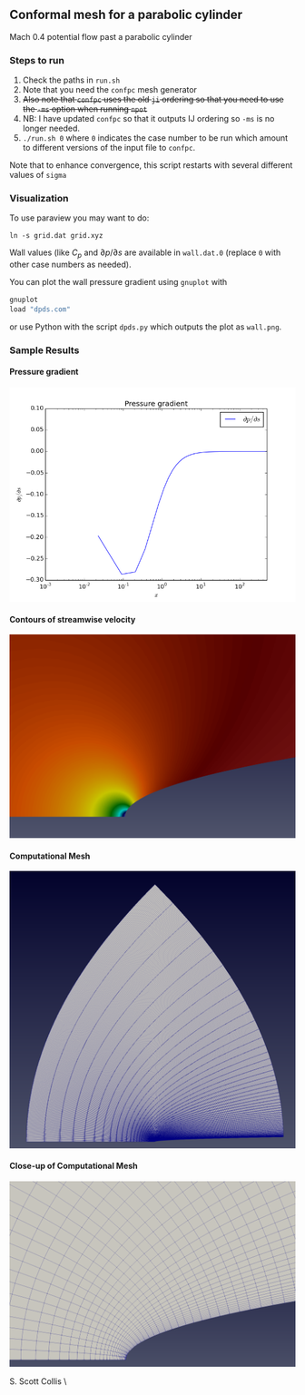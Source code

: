## Conformal mesh for a parabolic cylinder

Mach 0.4 potential flow past a parabolic cylinder

### Steps to run

1. Check the paths in `run.sh`
2. Note that you need the `confpc` mesh generator
3. ~~Also note that `confpc` uses the old `ji` ordering so
   that you need to use the `-ms` option when running `npot`~~
4. NB:  I have updated `confpc` so that it outputs IJ ordering so `-ms` is
   no longer needed.
4. `./run.sh 0`  where `0` indicates the case number to be run which amount
   to different versions of the input file to `confpc`.

Note that to enhance convergence, this script restarts with
several different values of `sigma` 

### Visualization

To use paraview you may want to do:

    ln -s grid.dat grid.xyz

Wall values (like $C_p$ and $\partial p/\partial s$ are available in 
`wall.dat.0` (replace `0` with other case numbers as needed).

You can plot the wall pressure gradient using `gnuplot` with
```bash
gnuplot
load "dpds.com" 
```
or use Python with the script `dpds.py` which outputs the plot as `wall.png`.

### Sample Results

#### Pressure gradient

![Pressure gradient](https://github.com/sscollis/npot/blob/master/test/confpc/dpds.png)

#### Contours of streamwise velocity

![Streamwise velocity](https://github.com/sscollis/npot/blob/master/test/confpc/u.png)

#### Computational Mesh

![Mesh](https://github.com/sscollis/npot/blob/master/test/confpc/mesh.png)

#### Close-up of Computational Mesh

![Mesh](https://github.com/sscollis/npot/blob/master/test/confpc/mesh-cu.png)

S. Scott Collis \
